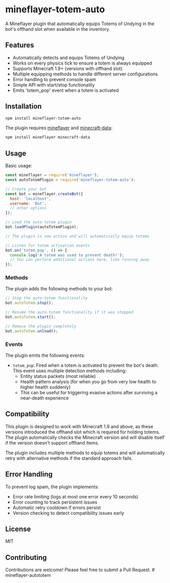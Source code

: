# mineflayer-totem-auto

A Mineflayer plugin that automatically equips Totems of Undying in the bot's offhand slot when available in the inventory.

## Features

- Automatically detects and equips Totems of Undying
- Works on every physics tick to ensure a totem is always equipped
- Supports Minecraft 1.9+ (versions with offhand slot)
- Multiple equipping methods to handle different server configurations
- Error handling to prevent console spam
- Simple API with start/stop functionality
- Emits 'totem_pop' event when a totem is activated

## Installation

```bash
npm install mineflayer-totem-auto
```

The plugin requires [mineflayer](https://github.com/PrismarineJS/mineflayer) and [minecraft-data](https://github.com/PrismarineJS/minecraft-data):

```bash
npm install mineflayer minecraft-data
```

## Usage

Basic usage:

```javascript
const mineflayer = require('mineflayer');
const autoTotemPlugin = require('mineflayer-totem-auto');

// Create your bot
const bot = mineflayer.createBot({
  host: 'localhost',
  username: 'Bot',
  // other options
});

// Load the auto-totem plugin
bot.loadPlugin(autoTotemPlugin);

// The plugin is now active and will automatically equip totems

// Listen for totem activation events
bot.on('totem_pop', () => {
  console.log('A totem was used to prevent death!');
  // You can perform additional actions here, like running away
});
```

### Methods

The plugin adds the following methods to your bot:

```javascript
// Stop the auto-totem functionality
bot.autoTotem.stop();

// Resume the auto-totem functionality if it was stopped
bot.autoTotem.start();

// Remove the plugin completely
bot.autoTotem.unload();
```

### Events

The plugin emits the following events:

- `totem_pop`: Fired when a totem is activated to prevent the bot's death. This event uses multiple detection methods including:
  - Entity status packets (most reliable)
  - Health pattern analysis (for when you go from very low health to higher health suddenly)
  - This can be useful for triggering evasive actions after surviving a near-death experience

## Compatibility

This plugin is designed to work with Minecraft 1.9 and above, as these versions introduced the offhand slot which is required for holding totems. The plugin automatically checks the Minecraft version and will disable itself if the version doesn't support offhand items.

The plugin includes multiple methods to equip totems and will automatically retry with alternative methods if the standard approach fails.

## Error Handling

To prevent log spam, the plugin implements:
- Error rate limiting (logs at most one error every 10 seconds)
- Error counting to track persistent issues
- Automatic retry cooldown if errors persist
- Version checking to detect compatibility issues early

## License

MIT

## Contributing

Contributions are welcome! Please feel free to submit a Pull Request. #   m i n e f l a y e r - a u t o t o t e m  
 